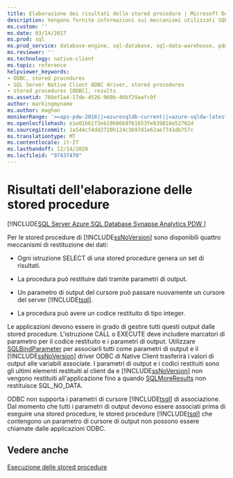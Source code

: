 ```yaml
---
title: Elaborazione dei risultati delle stored procedure | Microsoft Docs
description: Vengono fornite informazioni sui meccanismi utilizzati SQL Server stored procedure per restituire dati alle applicazioni. Le applicazioni devono essere in grado di gestire tutti questi tipi.
ms.custom: ''
ms.date: 03/14/2017
ms.prod: sql
ms.prod_service: database-engine, sql-database, sql-data-warehouse, pdw
ms.reviewer: ''
ms.technology: native-client
ms.topic: reference
helpviewer_keywords:
- ODBC, stored procedures
- SQL Server Native Client ODBC driver, stored procedures
- stored procedures [ODBC], results
ms.assetid: 788ef2a4-17de-4526-960b-46bf29aafc9f
author: markingmyname
ms.author: maghan
monikerRange: '>=aps-pdw-2016||=azuresqldb-current||=azure-sqldw-latest||>=sql-server-2016||>=sql-server-linux-2017||=azuresqldb-mi-current'
ms.openlocfilehash: e1e01b61f3eb19b06b9f61653fe839818e52702d
ms.sourcegitcommit: 1a544cf4dd2720b124c3697d1e62ae7741db757c
ms.translationtype: MT
ms.contentlocale: it-IT
ms.lasthandoff: 12/14/2020
ms.locfileid: "97437470"
---
```

# <a name="processing-stored-procedure-results"></a>Risultati dell'elaborazione delle stored procedure
[!INCLUDE[SQL Server Azure SQL Database Synapse Analytics PDW ](../../includes/applies-to-version/sql-asdb-asdbmi-asa-pdw.md)]

  Per le stored procedure di [!INCLUDE[ssNoVersion](../../includes/ssnoversion-md.md)] sono disponibili quattro meccanismi di restituzione dei dati:  
  
-   Ogni istruzione SELECT di una stored procedure genera un set di risultati.  
  
-   La procedura può restituire dati tramite parametri di output.  
  
-   Un parametro di output del cursore può passare nuovamente un cursore del server [!INCLUDE[tsql](../../includes/tsql-md.md)].  
  
-   La procedura può avere un codice restituito di tipo integer.  
  
 Le applicazioni devono essere in grado di gestire tutti questi output dalle stored procedure. L'istruzione CALL o EXECUTE deve includere marcatori di parametro per il codice restituito e i parametri di output. Utilizzare [SQLBindParameter](../../relational-databases/native-client-odbc-api/sqlbindparameter.md) per associarli tutti come parametri di output e il [!INCLUDE[ssNoVersion](../../includes/ssnoversion-md.md)] driver ODBC di Native Client trasferirà i valori di output alle variabili associate. I parametri di output e i codici restituiti sono gli ultimi elementi restituiti al client da e [!INCLUDE[ssNoVersion](../../includes/ssnoversion-md.md)] non vengono restituiti all'applicazione fino a quando [SQLMoreResults](../../relational-databases/native-client-odbc-api/sqlmoreresults.md) non restituisce SQL_NO_DATA.  
  
 ODBC non supporta i parametri di cursore [!INCLUDE[tsql](../../includes/tsql-md.md)] di associazione. Dal momento che tutti i parametri di output devono essere associati prima di eseguire una stored procedure, le stored procedure [!INCLUDE[tsql](../../includes/tsql-md.md)] che contengono un parametro di cursore di output non possono essere chiamate dalle applicazioni ODBC.  
  
## <a name="see-also"></a>Vedere anche  
 [Esecuzione delle stored procedure](../../relational-databases/native-client-odbc-stored-procedures/running-stored-procedures.md)  
  
  

